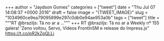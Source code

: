 
+++
author = "Jaydson Gomes"
categories = ["tweet"]
date = "Thu Jul 07 14:08:37 +0000 2016"
draft = false
image = "{TWEET_IMAGE}"
slug = "1034960ce9ea79095899e297c0db0e94ae953a0b"
tags = ["tweet"]
title = """RT @braziljs: Tá no ar a ..."""
+++
RT @braziljs: Tá no ar a Weekly nº 155 galera! 'Zeno voltou, Servo, Vídeos FrontInSM e release do Impress.js"  https://t.co/pR2kZpQLLj
